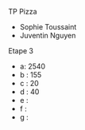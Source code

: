 TP Pizza
- Sophie Toussaint
- Juventin Nguyen

Etape 3
- a: 2540
- b : 155
- c : 20
- d : 40
- e : 
- f :
- g : 